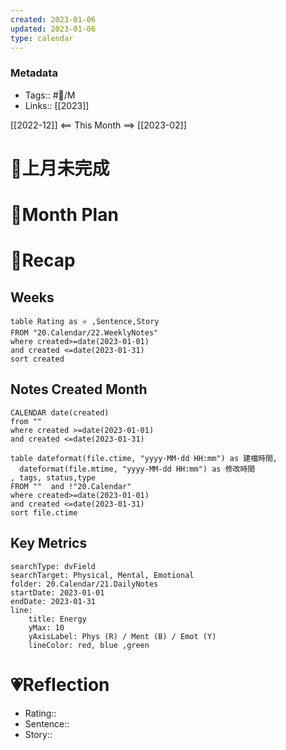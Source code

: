 ```yaml
---
created: 2023-01-06
updated: 2023-01-06
type: calendar
---
```

### Metadata
- Tags:: #📅/M
- Links:: [[2023]]

[[2022-12]] <== This Month ==> [[2023-02]]

# 📆上月未完成

# 📆Month Plan


# 🍁Recap
## Weeks
```dataview
table Rating as ⭐ ,Sentence,Story
FROM "20.Calendar/22.WeeklyNotes"
where created>=date(2023-01-01) 
and created <=date(2023-01-31)
sort created
```
## Notes Created Month
```dataview
CALENDAR date(created)
from ""
where created >=date(2023-01-01) 
and created <=date(2023-01-31) 
```

```dataview
table dateformat(file.ctime, "yyyy-MM-dd HH:mm") as 建檔時間,
  dateformat(file.mtime, "yyyy-MM-dd HH:mm") as 修改時間
, tags, status,type
FROM ""  and !"20.Calendar"
where created>=date(2023-01-01) 
and created <=date(2023-01-31)
sort file.ctime
```

## Key Metrics
``` tracker
searchType: dvField
searchTarget: Physical, Mental, Emotional
folder: 20.Calendar/21.DailyNotes
startDate: 2023-01-01
endDate: 2023-01-31
line:
	title: Energy
	yMax: 10
	yAxisLabel: Phys (R) / Ment (B) / Emot (Y)
	lineColor: red, blue ,green
```
# 💗Reflection
- Rating::
- Sentence::  
- Story:: 
